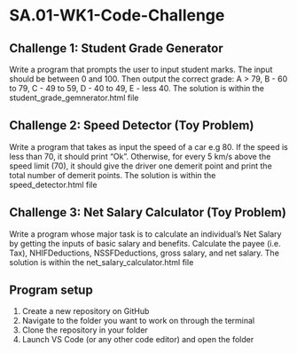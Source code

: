 # SA.01-WK1-Code-Challenge

## Challenge 1: Student Grade Generator 
Write a program that prompts the user to input student marks. The input should be between 0 and 100. Then output the correct grade: 
A > 79, B - 60 to 79, C -  49 to 59, D - 40 to 49, E - less 40.
The solution is within the student_grade_gemnerator.html file
 
## Challenge 2: Speed Detector (Toy Problem)
Write a program that takes as input the speed of a car e.g 80. If the speed is less than 70, it should print “Ok”. Otherwise, for every 5 km/s above the speed limit (70), it should give the driver one demerit point and print the total number of demerit points.
The solution is within the speed_detector.html file

## Challenge 3: Net Salary Calculator (Toy Problem)
Write a program whose major task is to calculate an individual’s Net Salary by getting the inputs of basic salary and benefits. Calculate the payee (i.e. Tax), NHIFDeductions, NSSFDeductions, gross salary, and net salary. 
The solution is within the net_salary_calculator.html file

## Program setup
1. Create a new repository on GitHub
2. Navigate to the folder you want to work on through the terminal
3. Clone the repository in your folder
4. Launch VS Code (or any other code editor) and open the folder
